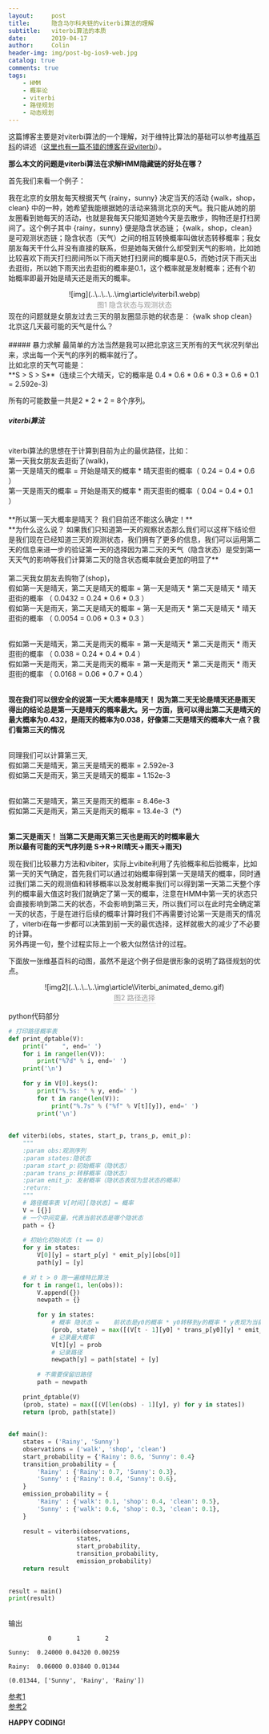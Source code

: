 ```yaml
---
layout:     post
title:      隐含马尔科夫链的viterbi算法的理解
subtitle:   viterbi算法的本质
date:       2019-04-17
author:     Colin
header-img: img/post-bg-ios9-web.jpg
catalog: true
comments: true
tags:
    - HMM
    - 概率论
    - viterbi
    - 路径规划
    - 动态规划
---
```


这篇博客主要是对viterbi算法的一个理解，对于维特比算法的基础可以参考[维基百科](https://zh.wikipedia.org/wiki/%E7%BB%B4%E7%89%B9%E6%AF%94%E7%AE%97%E6%B3%95)的讲述（[这里也有一篇不错的博客在说viterbi](https://www.cnblogs.com/pinard/p/6991852.html)）。

**那么本文的问题是viterbi算法在求解HMM隐藏链的好处在哪？**

首先我们来看一个例子：


我在北京的女朋友每天根据天气 {rainy，sunny} 决定当天的活动 {walk，shop，clean} 中的一种，她希望我能根据她的活动来猜测北京的天气。我只能从她的朋友圈看到她每天的活动，也就是我每天只能知道她今天是去散步，购物还是打扫房间了。这个例子其中 {rainy，sunny} 便是隐含状态链； {walk，shop，clean} 是可观测状态链；隐含状态（天气）之间的相互转换概率叫做状态转移概率；我女朋友每天干什么并没有直接的联系，但是她每天做什么却受到天气的影响，比如她比较喜欢下雨天打扫房间所以下雨天她打扫房间的概率是0.5，而她讨厌下雨天出去逛街，所以她下雨天出去逛街的概率是0.1，这个概率就是发射概率；还有个初始概率即最开始是晴天还是雨天的概率。
<br>
<center>
    ![img](..\..\..\..\img\article\viterbi1.webp)
    <br>
    <div style="color:orange; border-bottom: 1px solid #d9d9d9;
    display: inline-block;
    color: #999;
    padding: 2px;">图1 隐含状态与观测状态</div>
</center>
现在的问题就是女朋友过去三天的朋友圈显示她的状态是： {walk shop clean} 
<br>
北京这几天最可能的天气是什么？
<br><br>
##### 暴力求解
最简单的方法当然是我可以把北京这三天所有的天气状况列举出来，求出每一个天气的序列的概率就行了。<br>
比如北京的天气可能是：<br>
**S > S > S**（连续三个大晴天，它的概率是 0.4 * 0.6 * 0.6 * 0.3 * 0.6 * 0.1 = 2.592e-3)

所有的可能数量一共是2 * 2 * 2 = 8个序列。

##### viterbi算法
<br>
viterbi算法的思想在于计算到目前为止的最优路径，比如：
<br>第一天我女朋友去逛街了(walk)，
<br>第一天是晴天的概率 = 开始是晴天的概率 * 晴天逛街的概率（ 0.24 = 0.4 * 0.6 ）
<br>第一天是雨天的概率 = 开始是雨天的概率 * 雨天逛街的概率（ 0.04 = 0.4 * 0.1 ）
<br><br>**所以第一天大概率是晴天？ 我们目前还不能这么确定！** 
<br>**为什么这么说？ 如果我们只知道第一天的观察状态那么我们可以这样下结论但是我们现在已经知道三天的观测状态，我们拥有了更多的信息，我们可以运用第二天的信息来进一步的验证第一天的选择因为第二天的天气（隐含状态）是受到第一天天气的影响等我们计算第二天的隐含状态概率就会更加的明显了**
<br><br>第二天我女朋友去购物了(shop)，
<br>假如第一天是晴天，第二天是晴天的概率 = 第一天是晴天 * 第二天是晴天 * 晴天逛街的概率 （ 0.0432 = 0.24 * 0.6 * 0.3 ）
<br>假如第一天是雨天，第二天是晴天的概率 = 第一天是雨天 * 第二天是晴天 * 晴天逛街的概率 （ 0.0054 = 0.06 * 0.3 * 0.3 ）

<br>假如第一天是晴天，第二天是雨天的概率 = 第一天是晴天 * 第二天是雨天 * 雨天逛街的概率 （ 0.038 = 0.24 * 0.4 * 0.4 ）
<br>假如第一天是雨天，第二天是雨天的概率 = 第一天是雨天 * 第二天是雨天 * 雨天逛街的概率 （ 0.0168 = 0.06 * 0.7 * 0.4 ）

<br>**现在我们可以很安全的说第一天大概率是晴天！ 因为第二天无论是晴天还是雨天得出的结论总是第一天是晴天的概率最大。另一方面，我可以得出第二天是晴天的最大概率为0.432，是雨天的概率为0.038，好像第二天是晴天的概率大一点？我们看第三天的情况**

<br>同理我们可以计算第三天,
<br>假如第二天是晴天，第三天是晴天的概率 = 2.592e-3
<br>假如第二天是雨天，第三天是晴天的概率 = 1.152e-3

<br>假如第二天是晴天，第三天是雨天的概率 = 8.46e-3
<br>假如第二天是雨天，第三天是雨天的概率 = 13.4e-3（*）

<br>**第二天是雨天！ 当第二天是雨天第三天也是雨天的时概率最大**
<br>**所以最有可能的天气序列是 S->R->R(晴天->雨天->雨天)**

现在我们比较暴力方法和vibiter，实际上vibite利用了先验概率和后验概率，比如第一天的天气确定，首先我们可以通过初始概率得到第一天是晴天的概率，同时通过我们第二天的观测值和转移概率以及发射概率我们可以得到第一天第二天整个序列的概率最大值这时我们就确定了第一天的概率，注意在HMM中第一天的状态只会直接影响到第二天的状态，不会影响到第三天，所以我们可以在此时完全确定第一天的状态，于是在进行后续的概率计算时我们不再需要讨论第一天是雨天的情况了，viterbi在每一步都可以决策到前一天的最优选择，这样就极大的减少了不必要的计算。
<br>另外再提一句，整个过程实际上一个极大似然估计的过程。

下面放一张维基百科的动图，虽然不是这个例子但是很形象的说明了路径规划的优点。
<center>
    ![img2](..\..\..\..\img\article\Viterbi_animated_demo.gif)
    <br>
    <div style="color:orange; border-bottom: 1px solid #d9d9d9;
    display: inline-block;
    color: #999;
    padding: 2px;">
        图2 路径选择
    </div>
</center>

python代码部分
```python
# 打印路径概率表
def print_dptable(V):
    print("    ", end=' ')
    for i in range(len(V)): 
        print("%7d" % i, end=' ')
    print('\n')
 
    for y in V[0].keys():
        print("%.5s: " % y, end=' ')
        for t in range(len(V)):
            print("%.7s" % ("%f" % V[t][y]), end=' ')
        print('\n')
 
 
def viterbi(obs, states, start_p, trans_p, emit_p):
    """
    :param obs:观测序列
    :param states:隐状态
    :param start_p:初始概率（隐状态）
    :param trans_p:转移概率（隐状态）
    :param emit_p: 发射概率（隐状态表现为显状态的概率）
    :return:
    """
    # 路径概率表 V[时间][隐状态] = 概率
    V = [{}]
    # 一个中间变量，代表当前状态是哪个隐状态
    path = {}
 
    # 初始化初始状态 (t == 0)
    for y in states:
        V[0][y] = start_p[y] * emit_p[y][obs[0]]
        path[y] = [y]
 
    # 对 t > 0 跑一遍维特比算法
    for t in range(1, len(obs)):
        V.append({})
        newpath = {}
 
        for y in states:
            # 概率 隐状态 =    前状态是y0的概率 * y0转移到y的概率 * y表现为当前状态的概率
            (prob, state) = max([(V[t - 1][y0] * trans_p[y0][y] * emit_p[y][obs[t]], y0) for y0 in states])
            # 记录最大概率
            V[t][y] = prob
            # 记录路径
            newpath[y] = path[state] + [y]
 
        # 不需要保留旧路径
        path = newpath
 
    print_dptable(V)
    (prob, state) = max([(V[len(obs) - 1][y], y) for y in states])
    return (prob, path[state])
 
 
def main():
    states = ('Rainy', 'Sunny')
    observations = ('walk', 'shop', 'clean')
    start_probability = {'Rainy': 0.6, 'Sunny': 0.4}
    transition_probability = {
        'Rainy' : {'Rainy': 0.7, 'Sunny': 0.3},
        'Sunny' : {'Rainy': 0.4, 'Sunny': 0.6},
    }
    emission_probability = {
        'Rainy' : {'walk': 0.1, 'shop': 0.4, 'clean': 0.5},
        'Sunny' : {'walk': 0.6, 'shop': 0.3, 'clean': 0.1},
    }
    
    result = viterbi(observations,
                   states,
                   start_probability,
                   transition_probability,
                   emission_probability)
    return result
 
 
result = main()
print(result)
```
<br>输出
```
           0       1       2 

Sunny:  0.24000 0.04320 0.00259 

Rainy:  0.06000 0.03840 0.01344 

(0.01344, ['Sunny', 'Rainy', 'Rainy'])
```


[参考1](https://wulc.me/2017/03/02/%E7%BB%B4%E7%89%B9%E6%AF%94%E7%AE%97%E6%B3%95/)
<br>[参考2](https://www.jianshu.com/p/3a83c2b83821)

**HAPPY CODING!**